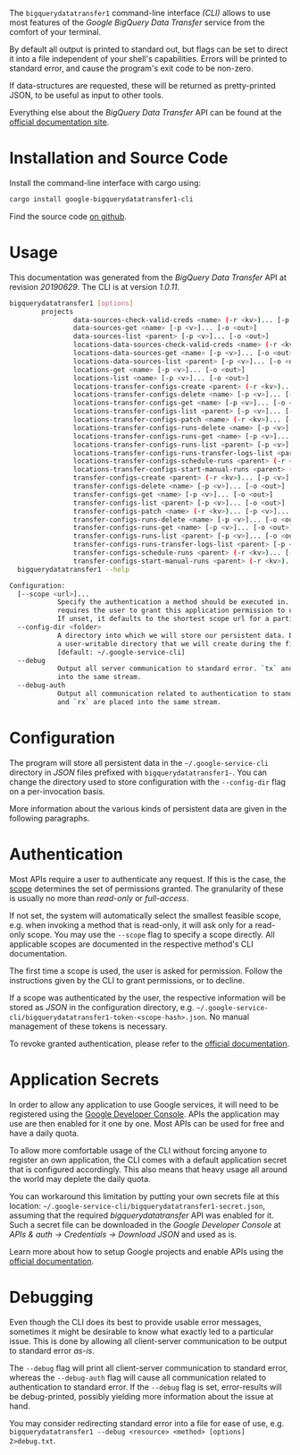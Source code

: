 <!---
DO NOT EDIT !
This file was generated automatically from 'src/mako/cli/README.md.mako'
DO NOT EDIT !
-->
The `bigquerydatatransfer1` command-line interface *(CLI)* allows to use most features of the *Google BigQuery Data Transfer* service from the comfort of your terminal.

By default all output is printed to standard out, but flags can be set to direct it into a file independent of your shell's
capabilities. Errors will be printed to standard error, and cause the program's exit code to be non-zero.

If data-structures are requested, these will be returned as pretty-printed JSON, to be useful as input to other tools.

Everything else about the *BigQuery Data Transfer* API can be found at the
[official documentation site](https://cloud.google.com/bigquery/).

# Installation and Source Code

Install the command-line interface with cargo using:

```bash
cargo install google-bigquerydatatransfer1-cli
```

Find the source code [on github](https://github.com/Byron/google-apis-rs/tree/master/gen/bigquerydatatransfer1-cli).

# Usage

This documentation was generated from the *BigQuery Data Transfer* API at revision *20190629*. The CLI is at version *1.0.11*.

```bash
bigquerydatatransfer1 [options]
        projects
                data-sources-check-valid-creds <name> (-r <kv>)... [-p <v>]... [-o <out>]
                data-sources-get <name> [-p <v>]... [-o <out>]
                data-sources-list <parent> [-p <v>]... [-o <out>]
                locations-data-sources-check-valid-creds <name> (-r <kv>)... [-p <v>]... [-o <out>]
                locations-data-sources-get <name> [-p <v>]... [-o <out>]
                locations-data-sources-list <parent> [-p <v>]... [-o <out>]
                locations-get <name> [-p <v>]... [-o <out>]
                locations-list <name> [-p <v>]... [-o <out>]
                locations-transfer-configs-create <parent> (-r <kv>)... [-p <v>]... [-o <out>]
                locations-transfer-configs-delete <name> [-p <v>]... [-o <out>]
                locations-transfer-configs-get <name> [-p <v>]... [-o <out>]
                locations-transfer-configs-list <parent> [-p <v>]... [-o <out>]
                locations-transfer-configs-patch <name> (-r <kv>)... [-p <v>]... [-o <out>]
                locations-transfer-configs-runs-delete <name> [-p <v>]... [-o <out>]
                locations-transfer-configs-runs-get <name> [-p <v>]... [-o <out>]
                locations-transfer-configs-runs-list <parent> [-p <v>]... [-o <out>]
                locations-transfer-configs-runs-transfer-logs-list <parent> [-p <v>]... [-o <out>]
                locations-transfer-configs-schedule-runs <parent> (-r <kv>)... [-p <v>]... [-o <out>]
                locations-transfer-configs-start-manual-runs <parent> (-r <kv>)... [-p <v>]... [-o <out>]
                transfer-configs-create <parent> (-r <kv>)... [-p <v>]... [-o <out>]
                transfer-configs-delete <name> [-p <v>]... [-o <out>]
                transfer-configs-get <name> [-p <v>]... [-o <out>]
                transfer-configs-list <parent> [-p <v>]... [-o <out>]
                transfer-configs-patch <name> (-r <kv>)... [-p <v>]... [-o <out>]
                transfer-configs-runs-delete <name> [-p <v>]... [-o <out>]
                transfer-configs-runs-get <name> [-p <v>]... [-o <out>]
                transfer-configs-runs-list <parent> [-p <v>]... [-o <out>]
                transfer-configs-runs-transfer-logs-list <parent> [-p <v>]... [-o <out>]
                transfer-configs-schedule-runs <parent> (-r <kv>)... [-p <v>]... [-o <out>]
                transfer-configs-start-manual-runs <parent> (-r <kv>)... [-p <v>]... [-o <out>]
  bigquerydatatransfer1 --help

Configuration:
  [--scope <url>]...
            Specify the authentication a method should be executed in. Each scope
            requires the user to grant this application permission to use it.
            If unset, it defaults to the shortest scope url for a particular method.
  --config-dir <folder>
            A directory into which we will store our persistent data. Defaults to
            a user-writable directory that we will create during the first invocation.
            [default: ~/.google-service-cli]
  --debug
            Output all server communication to standard error. `tx` and `rx` are placed
            into the same stream.
  --debug-auth
            Output all communication related to authentication to standard error. `tx`
            and `rx` are placed into the same stream.

```

# Configuration

The program will store all persistent data in the `~/.google-service-cli` directory in *JSON* files prefixed with `bigquerydatatransfer1-`.  You can change the directory used to store configuration with the `--config-dir` flag on a per-invocation basis.

More information about the various kinds of persistent data are given in the following paragraphs.

# Authentication

Most APIs require a user to authenticate any request. If this is the case, the [scope][scopes] determines the 
set of permissions granted. The granularity of these is usually no more than *read-only* or *full-access*.

If not set, the system will automatically select the smallest feasible scope, e.g. when invoking a
method that is read-only, it will ask only for a read-only scope. 
You may use the `--scope` flag to specify a scope directly. 
All applicable scopes are documented in the respective method's CLI documentation.

The first time a scope is used, the user is asked for permission. Follow the instructions given 
by the CLI to grant permissions, or to decline.

If a scope was authenticated by the user, the respective information will be stored as *JSON* in the configuration
directory, e.g. `~/.google-service-cli/bigquerydatatransfer1-token-<scope-hash>.json`. No manual management of these tokens
is necessary.

To revoke granted authentication, please refer to the [official documentation][revoke-access].

# Application Secrets

In order to allow any application to use Google services, it will need to be registered using the 
[Google Developer Console][google-dev-console]. APIs the application may use are then enabled for it
one by one. Most APIs can be used for free and have a daily quota.

To allow more comfortable usage of the CLI without forcing anyone to register an own application, the CLI
comes with a default application secret that is configured accordingly. This also means that heavy usage
all around the world may deplete the daily quota.

You can workaround this limitation by putting your own secrets file at this location: 
`~/.google-service-cli/bigquerydatatransfer1-secret.json`, assuming that the required *bigquerydatatransfer* API 
was enabled for it. Such a secret file can be downloaded in the *Google Developer Console* at 
*APIs & auth -> Credentials -> Download JSON* and used as is.

Learn more about how to setup Google projects and enable APIs using the [official documentation][google-project-new].


# Debugging

Even though the CLI does its best to provide usable error messages, sometimes it might be desirable to know
what exactly led to a particular issue. This is done by allowing all client-server communication to be 
output to standard error *as-is*.

The `--debug` flag will print all client-server communication to standard error, whereas the `--debug-auth` flag
will cause all communication related to authentication to standard error.
If the `--debug` flag is set, error-results will be debug-printed, possibly yielding more information about the 
issue at hand.

You may consider redirecting standard error into a file for ease of use, e.g. `bigquerydatatransfer1 --debug <resource> <method> [options] 2>debug.txt`.


[scopes]: https://developers.google.com/+/api/oauth#scopes
[revoke-access]: http://webapps.stackexchange.com/a/30849
[google-dev-console]: https://console.developers.google.com/
[google-project-new]: https://developers.google.com/console/help/new/